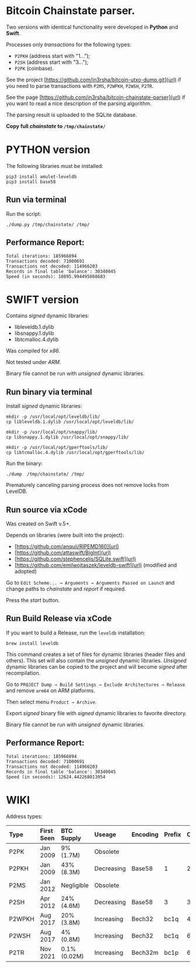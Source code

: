 


# Bitcoin Chainstate parser.

Two versions with identical functionality were developed in **Python** and **Swift**.

Processes only *transactions* for the following types:

- `P2PKH` (address start with "1...");
- `P2SH` (address start with "3...");
- `P2PK` (coinbase).

See the project [https://github.com/in3rsha/bitcoin-utxo-dump.git](url) if you need to parse transactions with `P2MS`, `P2WPKH`, `P2WSH`, `P2TR`.

See the page [https://github.com/in3rsha/bitcoin-chainstate-parser](url) if you want to read a nice description of the parsing algorithm.

The parsing result is uploaded to the SQLite database.

**Copy full *chainstate* to `/tmp/chainstate/`**



# PYTHON version

The following libraries must be installed:

    pip3 install amulet-leveldb
    pip3 install base58

## Run via terminal

Run the script:

    ./dump.py /tmp/chainstate/ /tmp/

## Performance Report:

    Total iterations: 185966894
    Transactions decoded: 71000691
    Transactions not decoded: 114966203
    Records in final table 'balance': 30340045
    Speed (in seconds): 10895.994495868683



# SWIFT version

Contains *signed* dynamic libraries:

- libleveldb.1.dylib
- libsnappy.1.dylib
- libtcmalloc.4.dylib

Was compiled for *x86*.

Not tested under *ARM*.

Binary file cannot be run with *unsigned* dynamic libraries.

## Run binary via terminal

Install *signed* dynamic libraries:

    mkdir -p /usr/local/opt/leveldb/lib/
    cp libleveldb.1.dylib /usr/local/opt/leveldb/lib/

    mkdir -p /usr/local/opt/snappy/lib/
    cp libsnappy.1.dylib /usr/local/opt/snappy/lib/

    mkdir -p /usr/local/opt/gperftools/lib/
    cp libtcmalloc.4.dylib /usr/local/opt/gperftools/lib/

Run the binary:

    ./dump  /tmp/chainstate/ /tmp/

Prematurely canceling parsing process does not remove locks from LevelDB.

## Run source via xCode

Was created on Swift v.5+.

Depends on libraries (were built into the project):

- [https://github.com/anquii/RIPEMD160](url)
- [https://github.com/attaswift/BigInt](url)
- [https://github.com/stephencelis/SQLite.swift](url)
- [https://github.com/emilwojtaszek/leveldb-swift](url) (modified and adopted)

Go to `Edit Scheme... → Arguments → Arguments Passed on Launch` and change paths to *chainstate* and *report* if required.

Press the *start* button.

## Run Build Release via xCode

If you want to build a Release, run the `leveldb` installation:

    brew install leveldb

This command creates a set of files for dynamic libraries (header files and others).
This set will also contain the *unsigned* dynamic libraries.
*Unsigned* dynamic libraries can be copied to the project and will become *signed* after recompilation.

Go to `PROJECT Dump → Build Settings → Exclude Architectures → Release` and remove `arm64` on ARM platforms.

Then select menu `Product → Archive`.

Export *signed* binary file with *signed* dynamic libraries to favorite directory.

Binary file cannot be run with *unsigned* dynamic libraries.

## Performance Report:

    Total iterations: 185966894
    Transactions decoded: 71000691
    Transactions not decoded: 114966203
    Records in final table 'balance': 30340045
    Speed (in seconds): 12624.442268013954



# WIKI

Address types:

| Type   | First Seen | BTC Supply   | Useage     | Encoding | Prefix | Characters |
|:-------|:-----------|:-------------|:-----------|:---------|:-------|:-----------|
| P2PK   | Jan 2009   | 9% (1.7M)    | Obsolete   |          |        |            |
| P2PKH  | Jan 2009   | 43% (8.3M)   | Decreasing | Base58   | 1      | 26 – 34    |
| P2MS   | Jan 2012   | Negligible   | Obsolete   |          |        |            |
| P2SH   | Apr 2012   | 24% (4.6M)   | Decreasing | Base58   | 3      | 34         |
| P2WPKH | Aug 2017   | 20% (3.8M)   | Increasing | Bech32   | bc1q   | 42         |
| P2WSH  | Aug 2017   | 4% (0.8M)    | Increasing | Bech32   | bc1q   | 62         |
| P2TR   | Nov 2021   | 0.1% (0.02M) | Increasing | Bech32m  | bc1p   | 62         |


